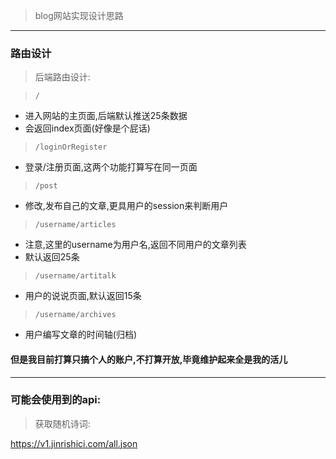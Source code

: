 > blog网站实现设计思路

---

### 路由设计
> 后端路由设计:
  
> `/`

- 进入网站的主页面,后端默认推送25条数据
- 会返回index页面(好像是个屁话)

> `/loginOrRegister`
- 登录/注册页面,这两个功能打算写在同一页面


> `/post`

- 修改,发布自己的文章,更具用户的session来判断用户

> `/username/articles`

- 注意,这里的username为用户名,返回不同用户的文章列表
- 默认返回25条

> `/username/artitalk`

- 用户的说说页面,默认返回15条


> `/username/archives`

- 用户编写文章的时间轴(归档)

#### 但是我目前打算只搞个人的账户,不打算开放,毕竟维护起来全是我的活儿



---

### 可能会使用到的api:

> 获取随机诗词:  

https://v1.jinrishici.com/all.json
